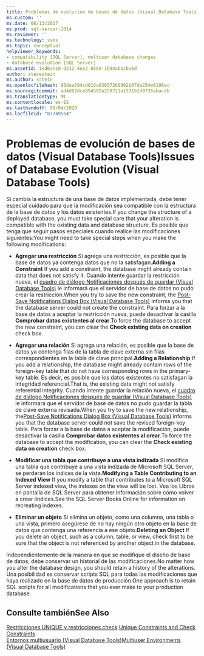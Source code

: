 ```yaml
---
title: Problemas de evolución de bases de datos (Visual Database Tools) | Microsoft Docs
ms.custom: ''
ms.date: 06/13/2017
ms.prod: sql-server-2014
ms.reviewer: ''
ms.technology: ssms
ms.topic: conceptual
helpviewer_keywords:
- compatibility [SQL Server], multuser database changes
- database evolution [SQL Server]
ms.assetid: 1ed6ae10-d212-4ec2-8569-1b94ab1cba6d
author: stevestein
ms.author: sstein
ms.openlocfilehash: 80daa694cd015a83657368902b07da254e6196ec
ms.sourcegitcommit: ad4d92dce894592a259721a1571b1d8736abacdb
ms.translationtype: MT
ms.contentlocale: es-ES
ms.lasthandoff: 08/04/2020
ms.locfileid: "87749554"
---
```

# <a name="issues-of-database-evolution-visual-database-tools"></a><span data-ttu-id="dca3c-102">Problemas de evolución de bases de datos (Visual Database Tools)</span><span class="sxs-lookup"><span data-stu-id="dca3c-102">Issues of Database Evolution (Visual Database Tools)</span></span>
  <span data-ttu-id="dca3c-103">Si cambia la estructura de una base de datos implementada, debe tener especial cuidado para que la modificación sea compatible con la estructura de la base de datos y los datos existentes.</span><span class="sxs-lookup"><span data-stu-id="dca3c-103">If you change the structure of a deployed database, you must take special care that your alteration is compatible with the existing data and database structure.</span></span> <span data-ttu-id="dca3c-104">Es posible que tenga que seguir pasos especiales cuando realice las modificaciones siguientes:</span><span class="sxs-lookup"><span data-stu-id="dca3c-104">You might need to take special steps when you make the following modifications:</span></span>  
  
-   <span data-ttu-id="dca3c-105">**Agregar una restricción** Si agrega una restricción, es posible que la base de datos ya contenga datos que no la satisfagan.</span><span class="sxs-lookup"><span data-stu-id="dca3c-105">**Adding a Constraint** If you add a constraint, the database might already contain data that does not satisfy it.</span></span> <span data-ttu-id="dca3c-106">Cuando intente guardar la restricción nueva, el [cuadro de diálogo Notificaciones después de guardar &#40;Visual Database Tools&#41;](visual-database-tools.md) le informará que el servidor de base de datos no pudo crear la restricción.</span><span class="sxs-lookup"><span data-stu-id="dca3c-106">When you try to save the new constraint, the [Post-Save Notifications Dialog Box &#40;Visual Database Tools&#41;](visual-database-tools.md) informs you that the database server could not create the constraint.</span></span> <span data-ttu-id="dca3c-107">Para forzar a la base de datos a aceptar la restricción nueva, puede desactivar la casilla **Comprobar datos existentes al crear**.</span><span class="sxs-lookup"><span data-stu-id="dca3c-107">To force the database to accept the new constraint, you can clear the **Check existing data on creation** check box.</span></span>  
  
-   <span data-ttu-id="dca3c-108">**Agregar una relación** Si agrega una relación, es posible que la base de datos ya contenga filas de la tabla de clave externa sin filas correspondientes en la tabla de clave principal.</span><span class="sxs-lookup"><span data-stu-id="dca3c-108">**Adding a Relationship** If you add a relationship, the database might already contain rows of the foreign-key table that do not have corresponding rows in the primary-key table.</span></span> <span data-ttu-id="dca3c-109">Es decir, es posible que los datos existentes no satisfagan la integridad referencial.</span><span class="sxs-lookup"><span data-stu-id="dca3c-109">That is, the existing data might not satisfy referential integrity.</span></span> <span data-ttu-id="dca3c-110">Cuando intente guardar la relación nueva, el [cuadro de diálogo Notificaciones después de guardar &#40;Visual Database Tools&#41;](visual-database-tools.md) le informará que el servidor de base de datos no pudo guardar la tabla de clave externa revisada.</span><span class="sxs-lookup"><span data-stu-id="dca3c-110">When you try to save the new relationship, the[Post-Save Notifications Dialog Box &#40;Visual Database Tools&#41;](visual-database-tools.md) informs you that the database server could not save the revised foreign-key table.</span></span> <span data-ttu-id="dca3c-111">Para forzar a la base de datos a aceptar la modificación, puede desactivar la casilla **Comprobar datos existentes al crear**.</span><span class="sxs-lookup"><span data-stu-id="dca3c-111">To force the database to accept the modification, you can clear the **Check existing data on creation** check box.</span></span>  
  
-   <span data-ttu-id="dca3c-112">**Modificar una tabla que contribuye a una vista indizada** Si modifica una tabla que contribuye a una vista indizada de Microsoft SQL Server, se perderán los índices de la vista.</span><span class="sxs-lookup"><span data-stu-id="dca3c-112">**Modifying a Table Contributing to an Indexed View** If you modify a table that contributes to a Microsoft SQL Server indexed view, the indexes on the view will be lost.</span></span> <span data-ttu-id="dca3c-113">Vea los Libros en pantalla de SQL Server para obtener información sobre cómo volver a crear ííndices.</span><span class="sxs-lookup"><span data-stu-id="dca3c-113">See the SQL Server Books Online for information on recreating indexes.</span></span>  
  
-   <span data-ttu-id="dca3c-114">**Eliminar un objeto** Si elimina un objeto, como una columna, una tabla o una vista, primero asegúrese de no hay ningún otro objeto en la base de datos que contenga una referencia a ese objeto.</span><span class="sxs-lookup"><span data-stu-id="dca3c-114">**Deleting an Object** If you delete an object, such as a column, table, or view, check first to be sure that the object is not referenced by another object in the database.</span></span>  
  
 <span data-ttu-id="dca3c-115">Independientemente de la manera en que se modifique el diseño de base de datos, debe conservar un historial de las modificaciones.</span><span class="sxs-lookup"><span data-stu-id="dca3c-115">No matter how you alter the database design, you should retain a history of the alterations.</span></span> <span data-ttu-id="dca3c-116">Una posibilidad es conservar scripts SQL para todas las modificaciones que haya realizado en la base de datos de producción.</span><span class="sxs-lookup"><span data-stu-id="dca3c-116">One approach is to retain SQL scripts for all modifications that you ever make to your production database.</span></span>  
  
## <a name="see-also"></a><span data-ttu-id="dca3c-117">Consulte también</span><span class="sxs-lookup"><span data-stu-id="dca3c-117">See Also</span></span>  
 <span data-ttu-id="dca3c-118">[Restricciones UNIQUE y restricciones check](../../relational-databases/tables/unique-constraints-and-check-constraints.md) </span><span class="sxs-lookup"><span data-stu-id="dca3c-118">[Unique Constraints and Check Constraints](../../relational-databases/tables/unique-constraints-and-check-constraints.md) </span></span>  
 [<span data-ttu-id="dca3c-119">Entornos multiusuario &#40;Visual Database Tools&#41;</span><span class="sxs-lookup"><span data-stu-id="dca3c-119">Multiuser Environments &#40;Visual Database Tools&#41;</span></span>](multiuser-environments-visual-database-tools.md)  
  
  
